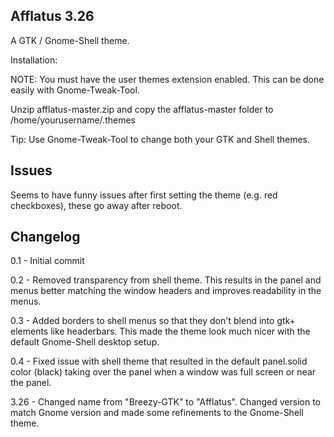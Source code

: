 Afflatus 3.26
---------------

A GTK / Gnome-Shell theme.

Installation:

NOTE: You must have the user themes extension enabled. This can be done easily with Gnome-Tweak-Tool.

Unzip afflatus-master.zip and copy the afflatus-master folder to /home/yourusername/.themes

Tip: Use Gnome-Tweak-Tool to change both your GTK and Shell themes.

Issues
------------
Seems to have funny issues after first setting the theme (e.g. red checkboxes), these go away after reboot.

Changelog
------------
0.1 - Initial commit

0.2 - Removed transparency from shell theme. This results in the panel and menus better matching the window headers and improves readability in the menus.

0.3 - Added borders to shell menus so that they don't blend into gtk+ elements like headerbars. This made the theme look much nicer with the default Gnome-Shell desktop setup.

0.4 - Fixed issue with shell theme that resulted in the default panel.solid color (black) taking over the panel when a window was full screen or near the panel. 

3.26 - Changed name from "Breezy-GTK" to "Afflatus". Changed version to match Gnome version and made some refinements to the Gnome-Shell theme.
